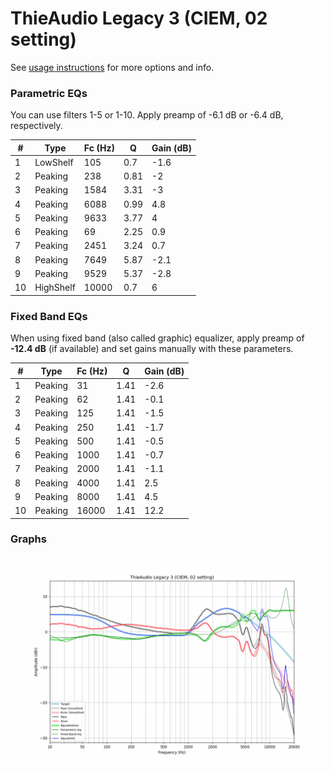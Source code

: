 # ThieAudio Legacy 3 (CIEM, 02 setting)
See [usage instructions](https://github.com/jaakkopasanen/AutoEq#usage) for more options and info.

### Parametric EQs
You can use filters 1-5 or 1-10. Apply preamp of -6.1 dB or -6.4 dB, respectively.

|   # | Type      |   Fc (Hz) |    Q |   Gain (dB) |
|-----|-----------|-----------|------|-------------|
|   1 | LowShelf  |       105 | 0.7  |        -1.6 |
|   2 | Peaking   |       238 | 0.81 |        -2   |
|   3 | Peaking   |      1584 | 3.31 |        -3   |
|   4 | Peaking   |      6088 | 0.99 |         4.8 |
|   5 | Peaking   |      9633 | 3.77 |         4   |
|   6 | Peaking   |        69 | 2.25 |         0.9 |
|   7 | Peaking   |      2451 | 3.24 |         0.7 |
|   8 | Peaking   |      7649 | 5.87 |        -2.1 |
|   9 | Peaking   |      9529 | 5.37 |        -2.8 |
|  10 | HighShelf |     10000 | 0.7  |         6   |

### Fixed Band EQs
When using fixed band (also called graphic) equalizer, apply preamp of **-12.4 dB** (if available) and set gains manually with these parameters.

|   # | Type    |   Fc (Hz) |    Q |   Gain (dB) |
|-----|---------|-----------|------|-------------|
|   1 | Peaking |        31 | 1.41 |        -2.6 |
|   2 | Peaking |        62 | 1.41 |        -0.1 |
|   3 | Peaking |       125 | 1.41 |        -1.5 |
|   4 | Peaking |       250 | 1.41 |        -1.7 |
|   5 | Peaking |       500 | 1.41 |        -0.5 |
|   6 | Peaking |      1000 | 1.41 |        -0.7 |
|   7 | Peaking |      2000 | 1.41 |        -1.1 |
|   8 | Peaking |      4000 | 1.41 |         2.5 |
|   9 | Peaking |      8000 | 1.41 |         4.5 |
|  10 | Peaking |     16000 | 1.41 |        12.2 |

### Graphs
![](./ThieAudio%20Legacy%203%20(CIEM,%2002%20setting).png)
